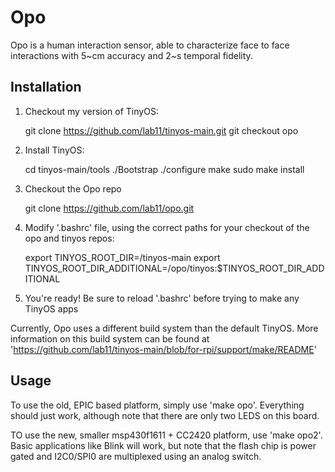 Opo
===

Opo is a human interaction sensor, able to characterize face to face interactions with 5~cm accuracy and 2~s temporal fidelity.


Installation
---

1) Checkout my version of TinyOS:

    git clone https://github.com/lab11/tinyos-main.git
    git checkout opo

2) Install TinyOS:

    cd tinyos-main/tools
    ./Bootstrap
    ./configure
    make
    sudo make install

3) Checkout the Opo repo

    git clone https://github.com/lab11/opo.git

4) Modify '.bashrc' file, using the correct paths for your checkout of the opo and tinyos repos:

    export TINYOS_ROOT_DIR=/tinyos-main
    export TINYOS_ROOT_DIR_ADDITIONAL=/opo/tinyos:$TINYOS_ROOT_DIR_ADDITIONAL

5) You're ready! Be sure to reload '.bashrc' before trying to make any TinyOS apps

Currently, Opo uses a different build system than the default TinyOS.
More information on this build system can be found at 'https://github.com/lab11/tinyos-main/blob/for-rpi/support/make/README'


Usage
---

To use the old, EPIC based platform, simply use 'make opo'. Everything should just work, although note that there
are only two LEDS on this board.

TO use the new, smaller msp430f1611 + CC2420 platform, use 'make opo2'. Basic applications like Blink will work,
but note that the flash chip is power gated and I2C0/SPI0 are multiplexed using an analog switch.
